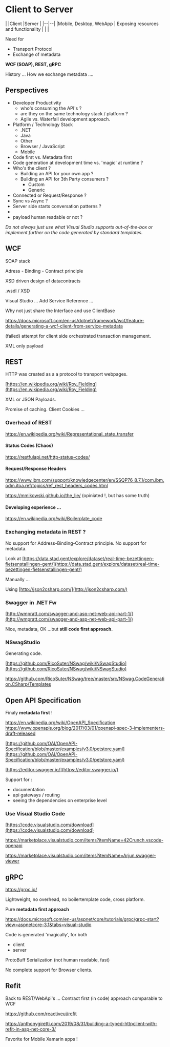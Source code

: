 # Client to Server 

|
|Client  |Server  |
|--|--|
|Mobile, Desktop, WebApp | Exposing resources and functionality
|  |  |

Need for 

 - Transport Protocol
 - Exchange of metadata

**WCF (SOAP), REST, gRPC**

History ...
How we exchange metadata ....

## Perspectives

 - Developer Productivity
	 - who's consuming the API's ? 
	 - are they on the same technology stack / platform ?
	 - Agile vs. Waterfall development approach.
 - Platform / Technology Stack 
   - .NET
   - Java
   - Other
   - Browser / JavaScript
   - Mobile 
  - Code first vs. Metadata first 
  - Code generation at development time vs. 'magic' at runtime ?
 - Who's the client ?
   - Building an API for your own app ?
   - Building an API for 3th Party consumers ?
     - Custom
     - Generic
  - Connected or Request/Response ?
  - Sync vs Async ?
  - Server side starts conversation patterns ?
  - 
  - payload human readable or not ?

*Do not always just use what Visual Studio supports out-of-the-box or implement further on the code generated by standard templates.*

## WCF

 SOAP stack
 
 Adress - Binding - Contract principle
 
 XSD driven design of datacontracts
 
 .wsdl / XSD
 
 Visual Studio ... Add Service Reference ...
 
 Why not just share the Interface and use ClientBase<T>
 
https://docs.microsoft.com/en-us/dotnet/framework/wcf/feature-details/generating-a-wcf-client-from-service-metadata
 
(failed) attempt for client side orchestrated transaction management.

XML only payload
 
## REST
HTTP was created as a a protocol to transport webpages.

[https://en.wikipedia.org/wiki/Roy_Fielding](https://en.wikipedia.org/wiki/Roy_Fielding)

XML or JSON Payloads.

Promise of caching.
Client Cookies ...

### Overhead of REST 

https://en.wikipedia.org/wiki/Representational_state_transfer
#### Status Codes (Chaos)
https://restfulapi.net/http-status-codes/
#### Request/Response Headers
https://www.ibm.com/support/knowledgecenter/en/SSQP76_8.7.1/com.ibm.odm.itoa.ref/topics/ref_rest_headers_codes.html

https://mmikowski.github.io/the_lie/ (opiniated !, but has some truth)
 
 #### Developing experience ...
https://en.wikipedia.org/wiki/Boilerplate_code

### Exchanging metadata in REST ?

No support for Address-Binding-Contract principle.
No support for metadata.

Look at [https://data.stad.gent/explore/dataset/real-time-bezettingen-fietsenstallingen-gent/](https://data.stad.gent/explore/dataset/real-time-bezettingen-fietsenstallingen-gent/)

Manually ...

Using [http://json2csharp.com/](http://json2csharp.com/)

### Swagger in .NET Fw
[http://wmpratt.com/swagger-and-asp-net-web-api-part-1/](http://wmpratt.com/swagger-and-asp-net-web-api-part-1/)

Nice, metadata, OK ...but **still code first approach.**

### NSwagStudio

Generating code.

[https://github.com/RicoSuter/NSwag/wiki/NSwagStudio](https://github.com/RicoSuter/NSwag/wiki/NSwagStudio)

https://github.com/RicoSuter/NSwag/tree/master/src/NSwag.CodeGeneration.CSharp/Templates

## Open API Specification

Finaly **metadata first** !

https://en.wikipedia.org/wiki/OpenAPI_Specification
https://www.openapis.org/blog/2017/03/01/openapi-spec-3-implementers-draft-released

[https://github.com/OAI/OpenAPI-Specification/blob/master/examples/v3.0/petstore.yaml](https://github.com/OAI/OpenAPI-Specification/blob/master/examples/v3.0/petstore.yaml)

[https://editor.swagger.io/](https://editor.swagger.io/)

Support for :
 - documentation
 - api gateways / routing
 - seeing the dependencies on enterprise level

### Use Visual Studio Code

[https://code.visualstudio.com/download](https://code.visualstudio.com/download)

https://marketplace.visualstudio.com/items?itemName=42Crunch.vscode-openapi

https://marketplace.visualstudio.com/items?itemName=Arjun.swagger-viewer

## gRPC

https://grpc.io/

Lightweight, no overhead, no boilertemplate code, cross platform.

Pure **metadata first approach**

https://docs.microsoft.com/en-us/aspnet/core/tutorials/grpc/grpc-start?view=aspnetcore-3.1&tabs=visual-studio

Code is generated 'magically', for both
- client
- server

ProtoBuff Serialization (not human readable, fast)

No complete support for Browser clients.

## Refit

Back to REST/WebApi's ... Contract first (in code) approach comparable to WCF

https://github.com/reactiveui/refit

https://anthonygiretti.com/2019/08/31/building-a-typed-httpclient-with-refit-in-asp-net-core-3/

Favorite for Mobile Xamarin apps !

<!--stackedit_data:
eyJoaXN0b3J5IjpbLTE3OTc5NDI5OTgsLTExMTMxODM0NjJdfQ
==
-->